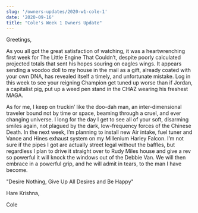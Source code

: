 ```yaml
---
slug: '/owners-updates/2020-w1-cole-1'
date: '2020-09-16'
title: "Cole's Week 1 Owners Update"
---
```


Greetings,

As you all got the great satisfaction of watching, it was a heartwrenching first week for The Little Engine That Couldn’t, despite poorly calculated projected totals that sent his hopes souring on eagles wings. It appears sending a voodoo doll to my house in the mail as a gift, already coated with your own DNA, has revealed itself a timely, and unfortunate mistake. Log in this week to see your reigning Champion get tuned up worse than if Jordan, a capitalist pig, put up a weed pen stand in the CHAZ wearing his freshest MAGA.

As for me, I keep on truckin’ like the doo-dah man, an inter-dimensional traveler bound not by time or space, beaming through a cruel, and ever changing universe. I long for the day I get to see all of your soft, disarming smiles again, not plagued by the dark, low-frequency forces of the Chinese Death. In the next week, I’m planning to install new Air intake, fuel tuner and Vance and Hines exhaust system on my Millenium Harley Falcon. I’m not sure if the pipes I got are actually street legal without the baffles, but regardless I plan to drive it straight over to Rudy Miles house and give a rev so powerful it will knock the windows out of the Debbie Van. We will then embrace in a powerful grip, and he will admit in tears, to the man I have become.

"Desire Nothing, Give Up All Desires and Be Happy"

Hare Krishna,

Cole
